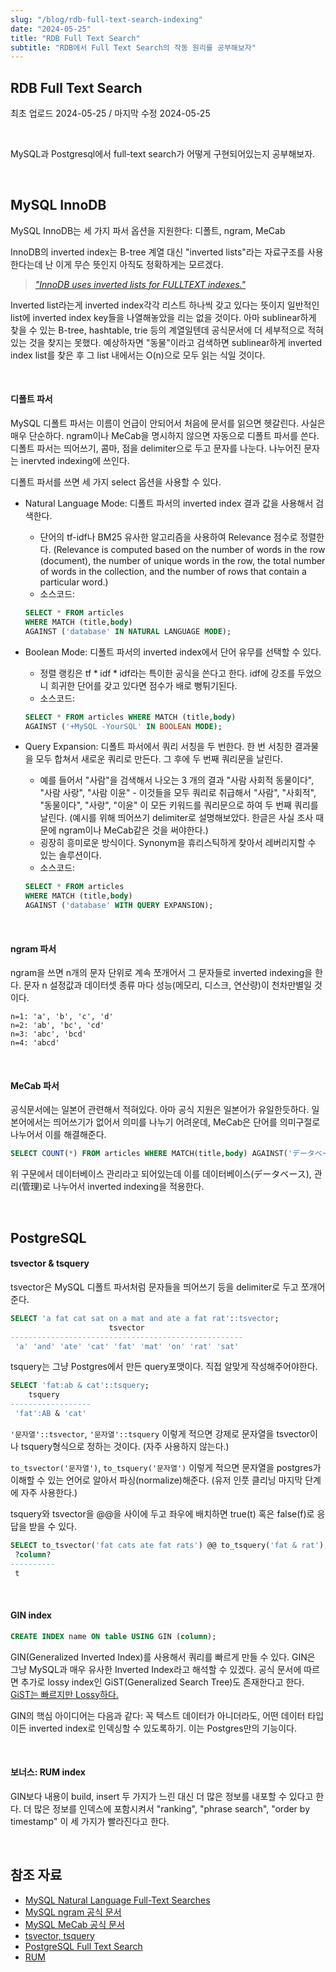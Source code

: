 ```yaml
---
slug: "/blog/rdb-full-text-search-indexing"
date: "2024-05-25"
title: "RDB Full Text Search"
subtitle: "RDB에서 Full Text Search의 작동 원리를 공부해보자"
---
```


## **RDB Full Text Search**

<p class="text-time">최초 업로드 2024-05-25 / 마지막 수정 2024-05-25</p>

<br/>

MySQL과 Postgresql에서 full-text search가 어떻게 구현되어있는지 공부해보자.

<br/>

## **MySQL InnoDB**

<span class="text-orange">MySQL InnoDB는 세 가지 파서 옵션을 지원한다: 디폴트, ngram, MeCab</span>

InnoDB의 inverted index는 B-tree 계열 대신 "inverted lists"라는 자료구조를 사용한다는데 난 이게 무슨 뜻인지 아직도 정확하게는 모르겠다.

> _["InnoDB uses inverted lists for FULLTEXT indexes."](https://dev.mysql.com/doc/refman/8.0/en/mysql-indexes.html)_

Inverted list라는게 inverted index각각 리스트 하나씩 갖고 있다는 뜻이지 일반적인 list에 inverted index key들을 나열해놓았을 리는 없을 것이다. 아마 sublinear하게 찾을 수 있는 B-tree, hashtable, trie 등의 계열일텐데 공식문서에 더 세부적으로 적혀있는 것을 찾지는 못했다. 예상하자면 "동물"이라고 검색하면 sublinear하게 inverted index list를 찾은 후 그 list 내에서는 O(n)으로 모두 읽는 식일 것이다.

<br/>

#### **디폴트 파서**

MySQL 디폴트 파서는 이름이 언급이 안되어서 처음에 문서를 읽으면 헷갈린다. 사실은 매우 단순하다. ngram이나 MeCab을 명시하지 않으면 자동으로 디폴트 파서를 쓴다.
디폴트 파서는 띄어쓰기, 콤마, 점을 delimiter으로 두고 문자를 나눈다. 나누어진 문자는 inervted indexing에 쓰인다.

디폴트 파서를 쓰면 세 가지 select 옵션을 사용할 수 있다.

- Natural Language Mode: 디폴트 파서의 inverted index 결과 값을 사용해서 검색한다.

  - 단어의 tf-idf나 BM25 유사한 알고리즘을 사용하여 Relevance 점수로 정렬한다. (Relevance is computed based on the number of words in the row (document), the number of unique words in the row, the total number of words in the collection, and the number of rows that contain a particular word.)
  - 소스코드:

  ```sql
  SELECT * FROM articles
  WHERE MATCH (title,body)
  AGAINST ('database' IN NATURAL LANGUAGE MODE);
  ```

- Boolean Mode: 디폴트 파서의 inverted index에서 단어 유무를 선택할 수 있다.

  - 정렬 랭킹은 $\text{tf} * \text{idf} * \text{idf}$라는 특이한 공식을 쓴다고 한다. idf에 강조를 두었으니 희귀한 단어를 갖고 있다면 점수가 배로 뻥튀기된다.
  - 소스코드:

  ```sql
  SELECT * FROM articles WHERE MATCH (title,body)
  AGAINST ('+MySQL -YourSQL' IN BOOLEAN MODE);
  ```

- Query Expansion: 디폴트 파서에서 쿼리 서칭을 두 번한다. 한 번 서칭한 결과물을 모두 합쳐서 새로운 쿼리로 만든다. 그 후에 두 번째 쿼리문을 날린다.

  - 예를 들어서 "사람"을 검색해서 나오는 3 개의 결과 "사람 사회적 동물이다", "사람 사랑", "사람 이윤" - 이것들을 모두 쿼리로 취급해서 "사람", "사회적", "동물이다", "사랑", "이윤" 이 모든 키워드를 쿼리문으로 하여 두 번째 쿼리를 날린다. (예시를 위해 띄어쓰기 delimiter로 설명해보았다. 한글은 사실 조사 때문에 ngram이나 MeCab같은 것을 써야한다.)
  - 굉장히 흥미로운 방식이다. Synonym을 휴리스틱하게 찾아서 레버리지할 수 있는 솔루션이다.
  - 소스코드:

  ```sql
  SELECT * FROM articles
  WHERE MATCH (title,body)
  AGAINST ('database' WITH QUERY EXPANSION);
  ```

  <br/>

#### **ngram 파서**

ngram을 쓰면 n개의 문자 단위로 계속 쪼개어서 그 문자들로 inverted indexing을 한다. 문자 n 설정값과 데이터셋 종류 마다 성능(메모리, 디스크, 연산량)이 천차만별일 것이다.

```
n=1: 'a', 'b', 'c', 'd'
n=2: 'ab', 'bc', 'cd'
n=3: 'abc', 'bcd'
n=4: 'abcd'
```

<br/>

#### **MeCab 파서**

공식문서에는 일본어 관련해서 적혀있다. 아마 공식 지원은 일본어가 유일한듯하다. 일본어에서는 띄어쓰기가 없어서 의미를 나누기 어려운데, MeCab은 단어를 의미구절로 나누어서 이를 해결해준다.

```sql
SELECT COUNT(*) FROM articles WHERE MATCH(title,body) AGAINST('データベース管理' IN NATURAL LANGUAGE MODE);
```

위 구문에서 데이터베이스 관리라고 되어있는데 이를 데이터베이스(データベース), 관리(管理)로 나누어서 inverted indexing을 적용한다.

<br/>

## **PostgreSQL**

#### **tsvector & tsquery**

tsvector은 MySQL 디폴트 파서처럼 문자들을 띄어쓰기 등을 delimiter로 두고 쪼개어준다.

```sql
SELECT 'a fat cat sat on a mat and ate a fat rat'::tsvector;
                      tsvector
----------------------------------------------------
 'a' 'and' 'ate' 'cat' 'fat' 'mat' 'on' 'rat' 'sat'
```

tsquery는 그냥 Postgres에서 만든 query포맷이다. 직접 알맞게 작성해주어야한다.

```sql
SELECT 'fat:ab & cat'::tsquery;
    tsquery
------------------
 'fat':AB & 'cat'
```

`'문자열'::tsvector`, `'문자열'::tsquery` 이렇게 적으면 강제로 문자열을 tsvector이나 tsquery형식으로 정하는 것이다. (자주 사용하지 않는다.)

`to_tsvector('문자열')`, `to_tsquery('문자열')` 이렇게 적으면 문자열을 postgres가 이해할 수 있는 언어로 알아서 파싱(normalize)해준다. (유저 인풋 클리닝 마지막 단계에 자주 사용한다.)

tsquery와 tsvector을 @@을 사이에 두고 좌우에 배치하면 true(t) 혹은 false(f)로 응답을 받을 수 있다.

```sql
SELECT to_tsvector('fat cats ate fat rats') @@ to_tsquery('fat & rat');
 ?column?
----------
 t
```

<br/>

#### **GIN index**

```sql
CREATE INDEX name ON table USING GIN (column);
```

GIN(Generalized Inverted Index)를 사용해서 쿼리를 빠르게 만들 수 있다. GIN은 그냥 MySQL과 매우 유사한 Inverted Index라고 해석할 수 있겠다. 공식 문서에 따르면 추가로 lossy index인 GiST(Generalized Search Tree)도 존재한다고 한다. [GiST는 빠르지만 Lossy하다.](https://www.postgresql.org/docs/9.1/textsearch-indexes.html)

<span class="text-orange">GIN의 핵심 아이디어는 다음과 같다: 꼭 텍스트 데이터가 아니더라도, 어떤 데이터 타입이든 inverted index로 인덱싱할 수 있도록하기.</span> 이는 Postgres만의 기능이다.

<br/>

#### **보너스: RUM index**

GIN보다 내용이 build, insert 두 가지가 느린 대신 더 많은 정보를 내포할 수 있다고 한다. 더 많은 정보를 인덱스에 포함시켜서 "ranking", "phrase search", "order by timestamp" 이 세 가지가 빨라진다고 한다.

<br/>

## **참조 자료**

- [MySQL Natural Language Full-Text Searches](https://dev.mysql.com/doc/refman/8.3/en/fulltext-natural-language.html)
- [MySQL ngram 공식 문서](https://dev.mysql.com/doc/refman/8.3/en/fulltext-search-ngram.html)
- [MySQL MeCab 공식 문서](https://dev.mysql.com/doc/refman/8.3/en/fulltext-search-mecab.html)
- [tsvector, tsquery](https://www.postgresql.org/docs/current/datatype-textsearch.html)
- [PostgreSQL Full Text Search](https://www.postgresql.org/docs/current/textsearch.html)
- [RUM](https://github.com/postgrespro/rum)
